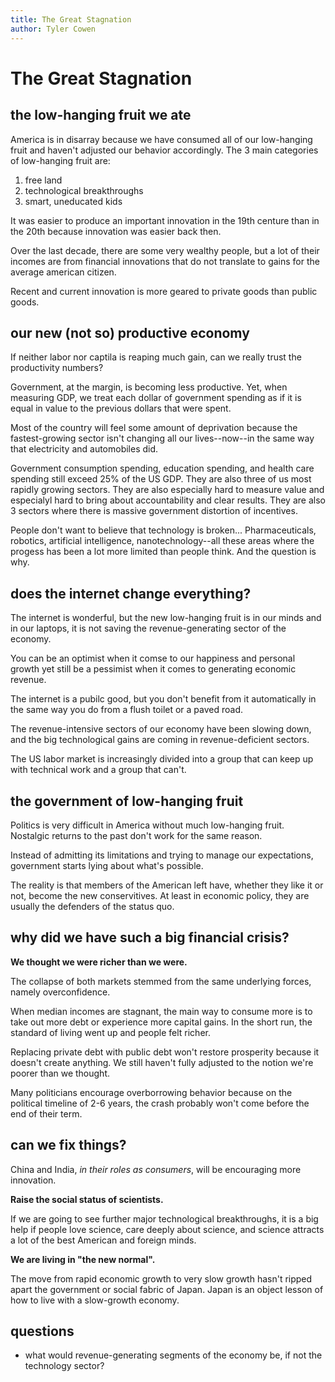 ```yaml
---
title: The Great Stagnation
author: Tyler Cowen
---
```


# The Great Stagnation

## the low-hanging fruit we ate

America is in disarray because we have consumed all of our low-hanging fruit and haven't adjusted our behavior accordingly.  The 3 main categories of low-hanging fruit are:

1. free land
2. technological breakthroughs
3. smart, uneducated kids

It was easier to produce an important innovation in the 19th centure than in the 20th because innovation was easier back then.

Over the last decade, there are some very wealthy people, but a lot of their incomes are from financial innovations that do not translate to gains for the average american citizen.

Recent and current innovation is more geared to private goods than public goods.

## our new (not so) productive economy

If neither labor nor captila is reaping much gain, can we really trust the productivity numbers?

Government, at the margin, is becoming less productive.  Yet, when measuring GDP, we treat each dollar of government spending as if it is equal in value to the previous dollars that were spent.

Most of the country will feel some amount of deprivation because the fastest-growing sector isn't changing all our lives--now--in the same way that electricity and automobiles did.

Government consumption spending, education spending, and health care spending still exceed 25% of the US GDP.  They are also three of us most rapidly growing sectors.  They are also especially hard to measure value and especialyl hard to bring about accountability and clear results.  They are also 3 sectors where there is massive government distortion of incentives.

People don't want to believe that technology is broken... Pharmaceuticals, robotics, artificial intelligence, nanotechnology--all these areas where the progess has been a lot more limited than people think.  And the question is why.

## does the internet change everything?

The internet is wonderful, but the new low-hanging fruit is in our minds and in our laptops, it is not saving the revenue-generating sector of the economy.

You can be an optimist when it comse to our happiness and personal growth yet still be a pessimist when it comes to generating economic revenue.

The internet is a pubilc good, but you don't benefit from it automatically in the same way you do from a flush toilet or a paved road.

The revenue-intensive sectors of our economy have been slowing down, and the big technological gains are coming in revenue-deficient sectors.

The US labor market is increasingly divided into a group that can keep up with technical work and a group that can't.

## the government of low-hanging fruit

Politics is very difficult in America without much low-hanging fruit.  Nostalgic returns to the past don't work for the same reason.

Instead of admitting its limitations and trying to manage our expectations, government starts lying about what's possible.

The reality is that members of the American left have, whether they like it or not, become the new conservitives.  At least in economic policy, they are usually the defenders of the status quo.

## why did we have such a big financial crisis?

__We thought we were richer than we were.__

The collapse of both markets stemmed from the same underlying forces, namely overconfidence.

When median incomes are stagnant, the main way to consume more is to take out more debt or experience more capital gains.  In the short run, the standard of living went up and people felt richer.

Replacing private debt with public debt won't restore prosperity because it doesn't create anything.  We still haven't fully adjusted to the notion we're poorer than we thought.

Many politicians encourage overborrowing behavior because on the political timeline of 2-6 years, the crash probably won't come before the end of their term.

## can we fix things?

China and India, _in their roles as consumers_, will be encouraging more innovation.

__Raise the social status of scientists.__

If we are going to see further major technological breakthroughs, it is a big help if people love science, care deeply about science, and science attracts a lot of the best American and foreign minds.

__We are living in "the new normal".__

The move from rapid economic growth to very slow growth hasn't ripped apart the government or social fabric of Japan.  Japan is an object lesson of how to live with a slow-growth economy.

## questions

- what would revenue-generating segments of the economy be, if not the technology sector?
